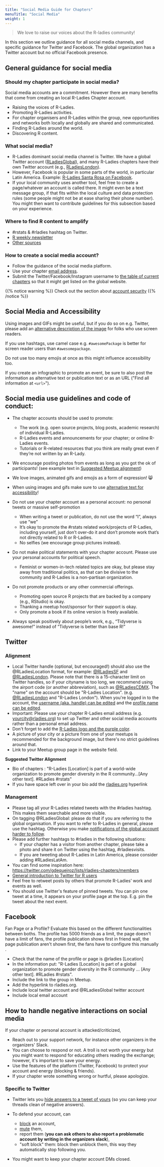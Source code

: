 ```yaml
---
title: "Social Media Guide for Chapters"
menuTitle: "Social Media"
weight: 1
---
```


> We love to raise our voices about the R-ladies community!

In this section we outline guidance for all social media channels, and specific guidance for Twitter and Facebook.
The global organization has a Twitter account but no official Facebook presence.

## General guidance for social media

### Should my chapter participate in social media?

Social media accounts are a commitment. However there are many benefits that come from creating an local R-Ladies Chapter account.
* Raising the voices of R-Ladies.
* Promoting R-Ladies activities.
* For chapter organisers and R-Ladies within the group, new opportunities and networks both locally and globally are shared and communicated. 
* Finding R-Ladies around the world. 
* Discovering R content.

### What social media?

* R-Ladies dominant social media channel is Twitter. We have a global Twitter account ([RLadiesGlobal](https://twitter.com/RLadiesGlobal)), and many R-Ladies chapters have their own Twitter account (e.g., [RLadiesLondon](https://twitter.com/RLadiesLondon)).
* However, Facebook is popular in some parts of the world, in particular Latin America. Example: [R-Ladies Santa Rosa on Facebook](https://www.facebook.com/pg/RLadiesSR).
* If your local community uses another tool, feel free to create a page/whatever an account is called there. It might even be a text message group, if that fits within the local culture and data protection rules (some people might not be at ease sharing their phone number).
You might then want to contribute guidelines for this subsection based on your experience.

### Where to find R content to amplify

* \#rstats & \#rladies hashtag on Twitter.
* [R weekly newsletter](https://rweekly.org/)
* [Other sources](https://masalmon.eu/2019/01/25/uptodate/)

### How to create a social media account?

* Follow the guidance of the social media platform.
* Use your chapter [email address](/organization/tech/accounts/#e-mail). 
* Submit the Twitter/Facebook/Instagram username to [the table of current chapters](https://github.com/rladies/starter-kit/blob/master/Current-Chapters.csv) so that it might get listed on the global website.

{{% notice warning %}}
Check out the section about [account security](/organization/tech/security/)
{{% /notice %}}

## Social Media and Accessibility

Using images and GIFs might be useful, but if you do so on e.g. Twitter, please add an [alternative description of the image](https://help.twitter.com/en/using-twitter/picture-descriptions) for folks who use screen readers.

If you use hashtags, use camel case e.g. `#awesomePackage` is better for screen reader users than `#awesomepackage`.

Do not use too many emojis at once as this might influence accessibility too.

If you create an infographic to promote an event, be sure to also post the information as alternative text or publication text or as an URL ("Find all information at `<url>`").

## Social media use guidelines and code of conduct:

* The chapter accounts should be used to promote:

    + The work (e.g. open source projects, blog posts, academic research) of individual R-Ladies.
    + R-Ladies events and announcements for your chapter; or online R-Ladies events.
    + Tutorials or R-related resources that you think are really great even if they’re not written by an R-Lady.

* We encourage posting photos from events as long as you got the ok of participants! (see example text in [Suggested Meetup alignment](/organization/brand/))
* We love images, animated gifs and emojis as a form of expression! :smile_cat: 
* When using images and gifs make sure to use [alternative text for accessibility](https://help.twitter.com/en/using-twitter/picture-descriptions)!

* Do not use your chapter account as a personal account: no personal tweets or massive self-promotion
    + When writing a tweet or publication, do not use the word “I”, always use “we”
    + It’s okay to promote the #rstats related work/projects of R-Ladies, including yourself, just don’t over-do it and don’t promote work that’s not directly related to R or R-Ladies.
    + No selfies (we encourage group pictures instead).
* Do not make political statements with your chapter account. Please use your personal accounts for political speech.
    + Feminist or women-in-tech related topics are okay, but please stay away from traditional politics, as that can be divisive to the community and R-Ladies is a non-partisan organization.
* Do not promote products or any other commercial offerings.
    + Promoting open source R projects that are backed by a company (e.g., RStudio) is okay.
    + Thanking a meetup host/sponsor for their support is okay.
    + Only promote a book if its online version is freely available.
* Always speak positively about people’s work, e.g., “Tidyverse is awesome!” instead of “Tidyverse is better than base R!”

## Twitter

### Alignment

* Local Twitter handle (optional, but encouraged!) should also use the @RLadiesLocation format, for example: [@RLadiesSF](https://twitter.com/RLadiesSF) and [@RLadiesLondon](https://twitter.com/RLadiesSF).  Please note that there is a 15-character limit on Twitter handles, so if your cityname is too long, we recommend using the airport code (or another abbreviation), such as [@RLadiesCDMX](https://twitter.com/RLadiesCDMX).  The "name" on the account should be "R-Ladies Location". (e.g. [@RLadiesLondon](https://twitter.com/RLadiesLondon) and "R-Ladies London"). When you're logged in to the account, the [username (aka. handle) can be edited](https://twitter.com/settings/screen_name) and the [profile name can be edited](https://twitter.com/settings/profile).
* Important: Please use your chapter R-Ladies email address (e.g. yourcity@rladies.org) to set up Twitter and other social media accounts rather than a personal email address. 
* Don't forget to add the [R-Ladies logo and the purple color](/organization/brand/).
* A picture of your city or a picture from one of your meetups is recommended for the background image, but there's no strict guidelines around that.
* Link to your Meetup group page in the website field.

**Suggested Twitter Alignment**
* Bio of chapters : "R-Ladies \[Location\] is part of a world-wide
    organization to promote gender diversity in the R
    community...\[Any other text\]. \#RLadies \#rstats"
* If you have space left over in your bio add the
    [rladies.org](http://rladies.org/) hyperlink
    
### Management    
    
* Please tag all your R-Ladies related tweets with the #rladies hashtag. This makes them searchable and more visible.
* On tagging \@RLadiesGlobal: please do that if you are referring to the global organisation. If you want to refer to R-Ladies in general, please use the hashtag. Otherwise you make [notifications of the global account harder to follow](/comm/twitter/).
* Please add further hashtags to \#rladies in the following situations:
    + If your chapter has a visitor from another chapter, please take a photo and share
it on Twitter using the hashtag,  \#rladiesvisits.
    + If you are tweeting about R-Ladies in Latin America, please consider adding \#RLadiesLatAm.
* You can find some inspiration here: https://twitter.com/gdequeiroz/lists/rladies-chapters/members 
* [General introduction to Twitter for R users](https://www.t4rstats.com/)
* Feel free to retweet posts by others that promote R-Ladies’ work and events as well.
* You should use Twitter's feature of pinned tweets. You can pin one tweet at a time, it appears on your profile page at the top. E.g. pin the tweet about the next event.

## Facebook

Fan Page or a Profile?
Evaluate this based on the different functionalities between boths.
The profile has 5000 friends as a limit, the page doesn't have a limit of fans, the profile publication shows first in friend wall, the page publication aren't shown first, the fans have to configure this manually .

* Check that the name of the profile or page is @rladies [Location]
* In the information put: "R-Ladies [Location] is part of a global organization to promote gender diversity in the R community ... [Any other text]. #RLadies #rstats".
* Include the link to the group in Meetup.
* Add the hyperlink to rladies.org.
* Include local twitter account and @RLadiesGlobal twitter account
* Include local email account

## How to handle negative interactions on social media

If your chapter or personal account is attacked/criticized,

* Reach out to your support network, for instance other organizers in the organizers' Slack.
* You can choose to respond or not. A troll is not worth your energy but you might want to respond for educating others reading the exchange; however, it's important to save your energy.
* Use the features of the platform (Twitter, Facebook) to protect your account and energy (blocking & friends).
* If your chapter wrote something wrong or hurtful, please apologize.

### Specific to Twitter

* Twitter lets you [hide answers to a tweet of yours](https://help.twitter.com/en/using-twitter/mentions-and-replies) (so you can keep your threads clean of negative answers).
* To defend your account, can 
       
    * [block](https://help.twitter.com/en/using-twitter/blocking-and-unblocking-accounts) an account, 
    * [mute](https://help.twitter.com/en/using-twitter/twitter-mute) them, 
    * report them (**you can ask others to also report a problematic account by writing in the organizers slack**),
    * "soft block" them: block then unblock them, this way they automatically stop following you.
    
* You might want to keep your chapter account DMs closed.

